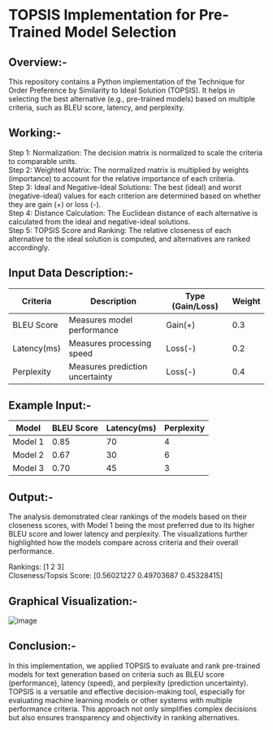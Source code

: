 # TOPSIS Implementation for Pre-Trained Model Selection
## Overview:-
This repository contains a Python implementation of the Technique for Order Preference by Similarity to Ideal Solution (TOPSIS). It helps in selecting the best alternative (e.g., pre-trained models) based on multiple criteria, such as BLEU score, latency, and perplexity.

## Working:-
Step 1: Normalization: The decision matrix is normalized to scale the criteria to comparable units. <br>
Step 2: Weighted Matrix: The normalized matrix is multiplied by weights (importance) to account for the relative importance of each criteria. <br>
Step 3: Ideal and Negative-Ideal Solutions: The best (ideal) and worst (negative-ideal) values for each criterion are determined based on whether they are gain (+) or loss (-). <br>
Step 4: Distance Calculation: The Euclidean distance of each alternative is calculated from the ideal and negative-ideal solutions. <br>
Step 5: TOPSIS Score and Ranking: The relative closeness of each alternative to the ideal solution is computed, and alternatives are ranked accordingly.

## Input Data Description:-
| Criteria      | Description                      | Type (Gain/Loss)| Weight |
| ------------- | -------------                    | ------          | ----   |
| BLEU Score    | Measures model performance       | Gain(+)         | 0.3    |
| Latency(ms)   | Measures processing speed        | Loss(-)         | 0.2    |
| Perplexity    | Measures prediction uncertainty  | Loss(-)         | 0.4    |

## Example Input:-
| Model      | BLEU Score | Latency(ms)| Perplexity |
| -----------| -----------| ------     | ----       |
| Model 1    | 0.85       | 70         | 4          |
| Model 2    | 0.67       | 30         | 6          |
| Model 3    | 0.70       | 45         | 3          |

## Output:-
The analysis demonstrated clear rankings of the models based on their closeness scores, with Model 1 being the most preferred due to its higher BLEU score and lower latency and perplexity. The visualizations further highlighted how the models compare across criteria and their overall performance.

Rankings: [1 2 3] <br>
Closeness/Topsis Score: [0.56021227 0.49703687 0.45328415]

## Graphical Visualization:-
![image](https://github.com/user-attachments/assets/31ebab29-ca92-41cf-9722-58e6cbd4e6cb)


## Conclusion:-
In this implementation, we applied TOPSIS to evaluate and rank pre-trained models for text generation based on criteria such as BLEU score (performance), latency (speed), and perplexity (prediction uncertainty). TOPSIS is a versatile and effective decision-making tool, especially for evaluating machine learning models or other systems with multiple performance criteria. This approach not only simplifies complex decisions but also ensures transparency and objectivity in ranking alternatives.
